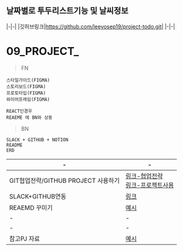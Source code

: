 ## 날짜별로 투두리스트기능 및 날씨정보
|-|-|
|깃허브링크|https://github.com/leeyosep19/project-todo.git|
|-|-|


# 09_PROJECT_

> FN
```
스타일가이드(FIGMA)
스토리보드(FIGMA)
프로토타입(FIGMA)
와이어프레임(FIGMA)

REACT인경우
REAEME 에 BN와 상동
```


> BN
```
SLACK + GITHUB + NOTION
README
ERD

```
|-|-|
|-|-|
|GIT협업전략/GITHUB PROJECT 사용하기|[링크-협업전략]()<br>[링크-프로젝트사용](https://devlog-wjdrbs96.tistory.com/227)|
|SLACK+GITHUB연동|[링크](https://sepiros.tistory.com/37)|
|REAEMD 꾸미기|[예시](./BN/README)|
|-|-|
|-|-|
|참고PJ 자료|[예시](./BN/REF_PROJECTS)|

